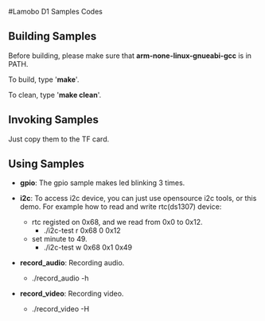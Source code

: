 #Lamobo D1 Samples Codes

## Building Samples

Before building, please make sure that **arm-none-linux-gnueabi-gcc** is in PATH.

To build, type '**make**'.

To clean, type '**make clean**'.

## Invoking Samples

Just copy them to the TF card.

## Using Samples

- **gpio**: The gpio sample makes led blinking 3 times.

- **i2c**: To access i2c device, you can just use opensource i2c tools, or this demo. For example how to read and write rtc(ds1307) device:
    - rtc registed on 0x68, and we read from 0x0 to 0x12.
        - ./i2c-test r 0x68 0 0x12
    - set minute to 49.
        - ./i2c-test w 0x68 0x1 0x49

- **record_audio**: Recording audio.
    - ./record_audio -h

- **record_video**: Recording video.
    - ./record_video -H
